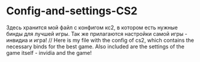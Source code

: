 # Config-and-settings-CS2
Здесь хранится мой файл с конфигом кс2, в котором есть нужные бинды для лучшей игры. Так же прилагаются настройки самой игры - инвидиа и игра! // Here is my file with the config of cs2, which contains the necessary binds for the best game. Also included are the settings of the game itself - invidia and the game!
